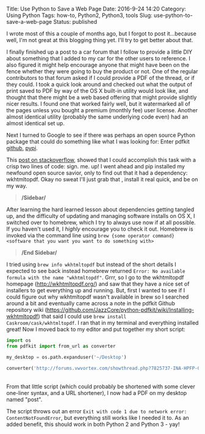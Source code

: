 Title: Use Python to Save a Web Page
Date: 2016-9-24 14:20
Category: Using Python
Tags: how-to, Python2, Python3, tools
Slug: use-python-to-save-a-web-page
Status: published

I wrote most of this a couple of months ago, but I forgot to post it...because well, I'm not great at this blogging thing yet. I'll try to get better about that.

I finally finished up a post to a car forum that I follow to provide a little DIY about something that I added to my car for the other users to reference. I also figured it might help encourage anyone that might have been on the fence whether they were going to buy the product or not. One of the regular contributors to that forum asked if I could provide a PDF of the thread, or if they could. I took a quick look around and checked out what the output of print saved to PDF by way of the OS X built-in utility would look like, and thought that there might be a web based offering that might provide slightly nicer results. I found one that worked fairly well, but it watermarked all of the pages unless you bought a premium (monthly fee) user license. Another almost identical utility (probably the same underlying code even) had an almost identical set up.

Next I turned to Google to see if there was perhaps an open source Python package that could do something like what I was looking for: Enter pdfkit [github](https://github.com/JazzCore/python-pdfkit), [pypi](https://pypi.python.org/pypi/pdfkit/0.4.1).

This [post on stackoverflow](http://stackoverflow.com/questions/23359083/how-to-convert-webpage-into-pdf-by-using-python), showed that I could accomplish this task with a crisp two lines of code: sign. me. up! I went ahead and pip installed my newfound open source savior, only to find out that it had a dependency: wkhtmltopdf. Okay no sweat I'll just grab that , install it real quick, and be on my way.

>**/Sidebar/**
>
After learning the hard learned lesson about dependencies getting tangled up, and the difficulty of updating and managing software installs on OS X, I switched over to homebrew, which I try to always use now if at all possible. If you haven't used it, I *highly* encourage you to check it out. Homebrew is invoked via the command line using `brew {some operator command} <software that you want you want to do something with>`

>**/End Sidebar/**

I tried using `brew info wkhtmltopdf` but instead of the short details I expected to see back instead homebrew returned `Error: No available formula with the name "wkhtmltopdf"`. Grrr, so I go to the wkhtmltopdf homepage (http://wkhtmltopdf.org/) and saw that they have a nice set of installers to get everything up and running. But, first I wanted to see if I could figure out why wkhtmltopdf wasn't available in brew so I searched around a bit and eventually came across a note in the pdfkit Github repository wiki (https://github.com/JazzCore/python-pdfkit/wiki/Installing-wkhtmltopdf) that said I could use `brew install Caskroom/cask/wkhtmltopdf`. I ran that in my terminal and everything installed great! Now I moved back to my editor and put together my short script:

``` python
import os
from pdfkit import from_url as converter

my_desktop = os.path.expanduser('~/Desktop')

converter('http://forums.vwvortex.com/showthread.php?7825737-INA-HPFP-Cam-Follower-to-TSI-Roller-Install-DIY-lite', my_desktop + '/post.pdf' )
```
</br>
From that little script (which could probably be shortened with some clever one-liner syntax, and a URL shortener), I now had a PDF on my desktop named "post".

The script throws out an error `Exit with code 1 due to network error: ContentNotFoundError`, but everything still works like I needed it to. As an added benefit, this should work in both Python 2 and Python 3 - yay!
